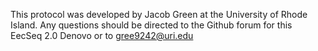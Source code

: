 This protocol was developed by Jacob Green at the University of Rhode Island. Any questions should be directed to the Github forum for this EecSeq 2.0 Denovo or to gree9242@uri.edu
